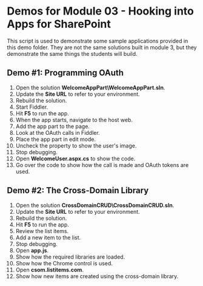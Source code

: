 Demos for Module 03 - Hooking into Apps for SharePoint
======================================================

This script is used to demonstrate some sample applications provided in this demo folder. They are not the same solutions built in module 3, but they demonstrate the same things the students will build.

## Demo #1: Programming OAuth

1. Open the solution **WelcomeAppPart\WelcomeAppPart.sln**.
1. Update the **Site URL** to refer to your environment.
1. Rebuild the solution.
1. Start Fiddler.
1. Hit **F5** to run the app.
1. When the app starts, navigate to the host web.
1. Add the app part to the page.
1. Look at the OAuth calls in Fiddler.
1. Place the app part in edit mode.
1. Uncheck the property to show the user's image.
1. Stop debugging.
1. Open **WelcomeUser.aspx.cs** to show the code.
1. Go over the code to show how the call is made and OAuth tokens are used.

## Demo #2: The Cross-Domain Library

1. Open the solution **CrossDomainCRUD\CrossDomainCRUD.sln**.
1. Update the **Site URL** to refer to your environment.
1. Rebuild the solution.
1. Hit **F5** to run the app.
1. Review the list items.
1. Add a new item to the list.
1. Stop debugging.
1. Open **app.js**.
  1. Show how the required libraries are loaded.
  1. Show how the Chrome control is used.
1. Open **csom.listitems.com**.
  1. Show how new items are created using the cross-domain library.